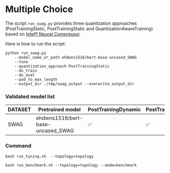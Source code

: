 # Multiple Choice

The script `run_swag.py` provides three quantization approaches (PostTrainingStatic, PostTrainingStatic and QuantizationAwareTraining) based on [Intel® Neural Compressor](https://github.com/intel/neural-compressor).

Here is how to run the script:
 
```
python run_swag.py 
    --model_name_or_path ehdwns1516/bert-base-uncased_SWAG 
    --tune     
    --quantization_approach PostTrainingStatic    
    --do_train    
    --do_eval     
    --pad_to_max_length    
    --output_dir ./tmp/swag_output --overwrite_output_dir
```

### Validated model list

|DATASET|Pretrained model|PostTrainingDynamic | PostTrainingStatic | QuantizationAwareTraining
|---|------------------------------------|---|---|---
|SWAG|ehdwns1516/bert-base-uncased_SWAG| ✅| ✅| ✅ N/A



### Command

```
bash run_tuning.sh  --topology=topology
```

```
bash run_benchmark.sh --topology=topology --mode=benchmark
```

